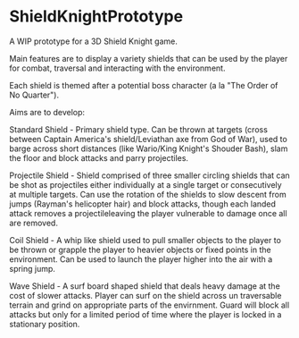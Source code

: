 # ShieldKnightPrototype
A WIP prototype for a 3D Shield Knight game.

Main features are to display a variety shields that can be used by the player for combat, traversal and interacting with the environment.

Each shield is themed after a potential boss character (a la "The Order of No Quarter").

Aims are to develop:

Standard Shield - Primary shield type. Can be thrown at targets (cross between Captain America's shield/Leviathan axe from God of War), used to barge across short
distances (like Wario/King Knight's Shouder Bash), slam the floor and block attacks and parry projectiles.

Projectile Shield - Shield comprised of three smaller circling shields that can be shot as projectiles either individually at a single target or consecutively at
multiple targets. Can use the rotation of the shields to slow descent from jumps (Rayman's helicopter hair) and block attacks, though each landed attack removes a 
projectileleaving the player vulnerable to damage once all are removed.

Coil Shield - A whip like shield used to pull smaller objects to the player to be thrown or grapple the player to heavier objects or fixed points in the environment.
Can be used to launch the player higher into the air with a spring jump.

Wave Shield - A surf board shaped shield that deals heavy damage at the cost of slower attacks. Player can surf on the shield across un traversable terrain and grind on
appropriate parts of the envirnment. Guard will block all attacks but only for a limited period of time where the player is locked in a stationary position.
